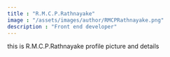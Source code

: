 ```yaml
---
title : "R.M.C.P.Rathnayake"
image : "/assets/images/author/RMCPRathnayake.png"
description : "Front end developer"
---
```


this is R.M.C.P.Rathnayake profile picture and details
